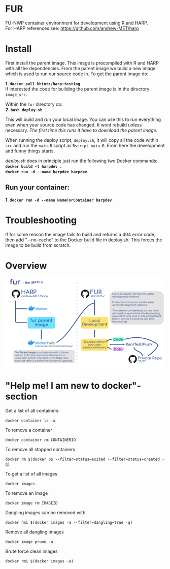 
# FUR
FU-NWP container environment for development using R and HARP.\
For HARP references see: https://github.com/andrew-MET/harp

# Install
First install the parent image. This image is precompiled with R and HARP with all the dependencies. From the parent image we build a new image which is used to run our source code in. To get the parent image do:

**1. `docker pull khintz/harp:testing`**\
If interested the code for building the parent image is in the directory `image_src`.

Within the `fur` directory do:\
**2. `bash deploy.sh`**

This will build and run your local image. You can use this to run everything even when your source code has changed. It wont rebuild unless necessary. *The first time this runs it have to download the parent image.*

When running the deploy script, `deploy.sh`, it will copy all the code within `src` and run the `main.R` script as `Rscript main.R`.
From here the development and funny things starts.

*deploy.sh* does in principle just run the following two Docker commands:\
**`docker build -t harpdev .`**\
**`docker run -d --name harpdev harpdev`**

## Run your container:
**1. `docker run -d --name NameForContainer harpdev`**


# Troubleshooting
If for some reason the image fails to build and returns a 404 error code, then add "--no-cache" to the Docker build file in deploy.sh. This forces the image to be build from scratch.

# Overview
![Overview in a sketch](image_src/fur.jpg)


# "Help me! I am new to docker"-section
Get a list of all containers:
```
docker container ls -a
```
To remove a container
```
docker container rm CONTAINERID
```
To remove all stopped containers
```
docker rm $(docker ps --filter=status=exited --filter=status=created -q)
```

To get a list of all images
```
docker images
```
To remove an image
```
docker image rm IMAGEID
```
Dangling images can be removed with
```
docker rmi $(docker images -a --filter=dangling=true -q)
```
Remove all dangling images
```
docker image prune -a
```
Brute force clean images
```
docker rmi $(docker images -a)
```
